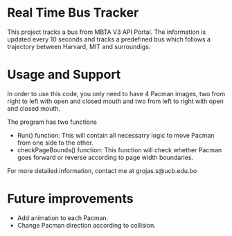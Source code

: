 <html>
  <h1>Real Time Bus Tracker</h1>
    <p>This project tracks a bus from <a hreg="https://api-v3.mbta.com/">MBTA V3 API Portal<a>. The information is updated every 10 seconds and tracks a predefined bus which follows a trajectory between Harvard, MIT and surroundigs.</p>  
  <h1> Usage and Support </h1>
    <p>In order to use this code, you only need to have 4 Pacman images, two from right to left with open and closed mouth and two from left to right with open and closed mouth.       </p>
    <p> The program has two functions </p>
      <ul>
        <li>Run() function: This will contain all necessarry logic to move Pacman from one side to the other.</li>
        <li>checkPageBounds() function: This function will check whether Pacman goes forward or reverse according to page width boundaries.</li>
      </ul>
    <p>For more detailed information, contact me at grojas.s@ucb.edu.bo</p>
  <h1> Future improvements </h1>
    <p> 
      <ul>
        <li>Add animation to each Pacman.</li>
        <li>Change Pacman direction according to collision.</li>
      </ul>
    </p>
</html>
